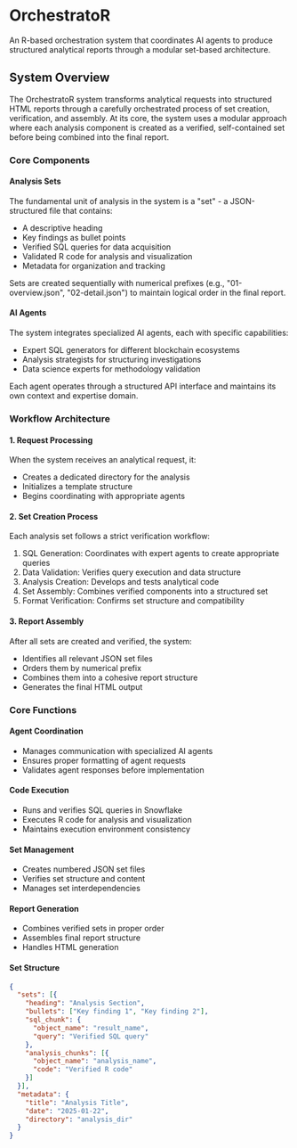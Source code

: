 # OrchestratoR

An R-based orchestration system that coordinates AI agents to produce structured analytical reports through a modular set-based architecture.

## System Overview

The OrchestratoR system transforms analytical requests into structured HTML reports through a carefully orchestrated process of set creation, verification, and assembly. At its core, the system uses a modular approach where each analysis component is created as a verified, self-contained set before being combined into the final report.

### Core Components

#### Analysis Sets
The fundamental unit of analysis in the system is a "set" - a JSON-structured file that contains:
- A descriptive heading
- Key findings as bullet points
- Verified SQL queries for data acquisition
- Validated R code for analysis and visualization
- Metadata for organization and tracking

Sets are created sequentially with numerical prefixes (e.g., "01-overview.json", "02-detail.json") to maintain logical order in the final report.

#### AI Agents
The system integrates specialized AI agents, each with specific capabilities:
- Expert SQL generators for different blockchain ecosystems
- Analysis strategists for structuring investigations
- Data science experts for methodology validation

Each agent operates through a structured API interface and maintains its own context and expertise domain.

### Workflow Architecture

#### 1. Request Processing
When the system receives an analytical request, it:
- Creates a dedicated directory for the analysis
- Initializes a template structure
- Begins coordinating with appropriate agents

#### 2. Set Creation Process
Each analysis set follows a strict verification workflow:
1. SQL Generation: Coordinates with expert agents to create appropriate queries
2. Data Validation: Verifies query execution and data structure
3. Analysis Creation: Develops and tests analytical code
4. Set Assembly: Combines verified components into a structured set
5. Format Verification: Confirms set structure and compatibility

#### 3. Report Assembly
After all sets are created and verified, the system:
- Identifies all relevant JSON set files
- Orders them by numerical prefix
- Combines them into a cohesive report structure
- Generates the final HTML output

### Core Functions

#### Agent Coordination
- Manages communication with specialized AI agents
- Ensures proper formatting of agent requests
- Validates agent responses before implementation

#### Code Execution
- Runs and verifies SQL queries in Snowflake
- Executes R code for analysis and visualization
- Maintains execution environment consistency

#### Set Management
- Creates numbered JSON set files
- Verifies set structure and content
- Manages set interdependencies

#### Report Generation
- Combines verified sets in proper order
- Assembles final report structure
- Handles HTML generation

#### Set Structure
```json
{
  "sets": [{
    "heading": "Analysis Section",
    "bullets": ["Key finding 1", "Key finding 2"],
    "sql_chunk": {
      "object_name": "result_name",
      "query": "Verified SQL query"
    },
    "analysis_chunks": [{
      "object_name": "analysis_name",
      "code": "Verified R code"
    }]
  }],
  "metadata": {
    "title": "Analysis Title",
    "date": "2025-01-22",
    "directory": "analysis_dir"
  }
}
```
